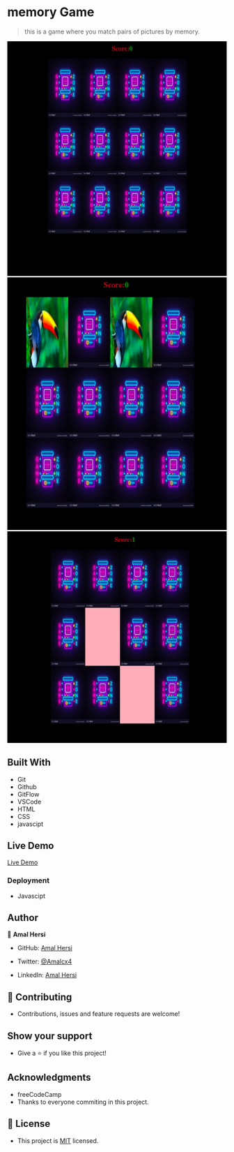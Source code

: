 # memory Game 

> this is a game where you match pairs of pictures by memory.

![screenshot](images/Screenshot1.png)
![screenshot](images/S2.png)
![screenshot](images/S3.png)


## Built With

- Git
- Github
- GitFlow
- VSCode
- HTML
- CSS
- javascipt



## Live Demo
[Live Demo]()



### Deployment

- Javascipt

## Author

👤 **Amal Hersi**

- GitHub: [Amal Hersi](https://github.com/Amalcxc)

- Twitter: [@Amalcx4](https://twitter.com/home?lang=en)

- LinkedIn: [Amal Hersi](https://www.linkedin.com/in/amal-hersi-a29583205/)


## 🤝 Contributing

- Contributions, issues and feature requests are welcome!


## Show your support

- Give a ⭐️ if you like this project!


## Acknowledgments
- freeCodeCamp
- Thanks to everyone commiting in this project.


## 📝 License

- This project is [MIT](./MIT.md) licensed.


